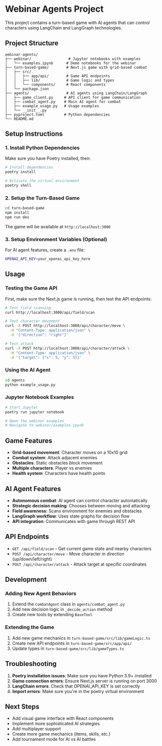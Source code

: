 # Webinar Agents Project

This project contains a turn-based game with AI agents that can control characters using LangChain and LangGraph technologies.

## Project Structure

```
webinar-agents/
├── webinar/                 # Jupyter notebooks with examples
│   └── examples.ipynb      # Demo notebooks for the webinar
├── turn-based-game/        # Next.js game with grid-based combat
│   ├── src/
│   │   ├── app/api/        # Game API endpoints
│   │   ├── lib/            # Game logic and types
│   │   └── components/     # React components
│   └── package.json
├── agents/                 # AI agents using LangChain/LangGraph
│   ├── game_client.py     # API client for game communication
│   ├── combat_agent.py    # Main AI agent for combat
│   ├── example_usage.py   # Usage examples
│   └── __init__.py
├── pyproject.toml         # Python dependencies
└── README.md
```

## Setup Instructions

### 1. Install Python Dependencies

Make sure you have Poetry installed, then:

```bash
# Install dependencies
poetry install

# Activate the virtual environment
poetry shell
```

### 2. Setup the Turn-Based Game

```bash
cd turn-based-game
npm install
npm run dev
```

The game will be available at `http://localhost:3000`

### 3. Setup Environment Variables (Optional)

For AI agent features, create a `.env` file:

```bash
OPENAI_API_KEY=your_openai_api_key_here
```

## Usage

### Testing the Game API

First, make sure the Next.js game is running, then test the API endpoints:

```bash
# Test field scanning
curl http://localhost:3000/api/field/scan

# Test character movement
curl -X POST http://localhost:3000/api/character/move \
  -H "Content-Type: application/json" \
  -d '{"direction": "right"}'

# Test attack
curl -X POST http://localhost:3000/api/character/attack \
  -H "Content-Type: application/json" \
  -d '{"target": {"x": 5, "y": 5}}'
```

### Using the AI Agent

```bash
cd agents
python example_usage.py
```

### Jupyter Notebook Examples

```bash
# Start Jupyter
poetry run jupyter notebook

# Open the webinar examples
# Navigate to webinar/examples.ipynb
```

## Game Features

- **Grid-based movement**: Character moves on a 10x10 grid
- **Combat system**: Attack adjacent enemies
- **Obstacles**: Static obstacles block movement
- **Multiple characters**: Player vs enemies
- **Health system**: Characters have health points

## AI Agent Features

- **Autonomous combat**: AI agent can control character automatically
- **Strategic decision making**: Chooses between moving and attacking
- **Field awareness**: Scans environment for enemies and obstacles
- **LangGraph workflow**: Uses state graphs for decision flow
- **API integration**: Communicates with game through REST API

## API Endpoints

- `GET /api/field/scan` - Get current game state and nearby characters
- `POST /api/character/move` - Move character in direction (up/down/left/right)
- `POST /api/character/attack` - Attack target at specific coordinates

## Development

### Adding New Agent Behaviors

1. Extend the `CombatAgent` class in `agents/combat_agent.py`
2. Add new decision logic in `_decide_action` method
3. Create new tools by extending `BaseTool`

### Extending the Game

1. Add new game mechanics in `turn-based-game/src/lib/gameLogic.ts`
2. Create new API endpoints in `turn-based-game/src/app/api/`
3. Update types in `turn-based-game/src/lib/gameTypes.ts`

## Troubleshooting

1. **Poetry installation issues**: Make sure you have Python 3.9+ installed
2. **Game connection errors**: Ensure Next.js server is running on port 3000
3. **LangChain errors**: Check that OPENAI_API_KEY is set correctly
4. **Import errors**: Make sure you're in the poetry virtual environment

## Next Steps

- Add visual game interface with React components
- Implement more sophisticated AI strategies
- Add multiplayer support
- Create more game mechanics (items, skills, etc.)
- Add tournament mode for AI vs AI battles 